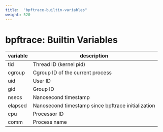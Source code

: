 ```yaml
---
title:  "bpftrace-builtin-variables"
weight: 520
---
```


# bpftrace: Builtin Variables

| variable             | description                                        |
|----------------------|----------------------------------------------------|
| tid                  | Thread ID (kernel pid)                             |
| cgroup               | Cgroup ID of the current process                   |
| uid                  | User ID                                            |
| gid                  | Group ID                                           |
| nsecs                | Nanosecond timestamp                               |
| elapsed              | Nanosecond timestamp since bpftrace initialization |
| cpu                  | Processor ID                                       |
| comm                 | Process name                                       |
